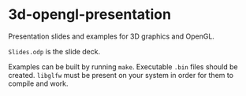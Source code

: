 3d-opengl-presentation
======================

Presentation slides and examples for 3D graphics and OpenGL.

`Slides.odp` is the slide deck.

Examples can be built by running `make`. Executable `.bin` files should be created. `libglfw` must be present on your system in order for them to compile and work.
